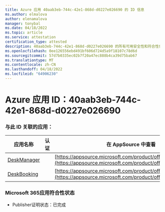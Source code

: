 ```yaml
---
title: Azure 应用 40aab3eb-744c-42e1-868d-d0227e026690 的 ID 信息
ms.author: elmalova
author: elenamalova
manager: tonybal
ms.date: 04/18/2022
ms.topic: article
ms.service: attestation
certification_type: attested
description: 40aab3eb-744c-42e1-868d-d0227e026690 的所有可用安全性和符合性信息。
ms.openlocfilehash: 0ee126556ebd491bf606d724d5a9f18107c78d6d
ms.sourcegitcommit: 57d7b0335ec02b7f20a47ec888b4ca39d75bab67
ms.translationtype: MT
ms.contentlocale: zh-CN
ms.lasthandoff: 04/18/2022
ms.locfileid: "64906230"
---
```

# <a name="azure-app-id-40aab3eb-744c-42e1-868d-d0227e026690"></a>Azure 应用 ID：40aab3eb-744c-42e1-868d-d0227e026690


### <a name="apps-associated-with-this-id"></a>与此 ID 关联的应用：
| **应用名称** | **认证** | **在 AppSource 中查看** |
|--------------|---------------|-----------------------|
| [DeskManager](../forward/WA200003831.md) |  | [https://appsource.microsoft.com/product/office/WA200003831](https://appsource.microsoft.com/product/office/WA200003831) |
| [DeskBooking](../forward/WA200003866.md) |  | [https://appsource.microsoft.com/product/office/WA200003866](https://appsource.microsoft.com/product/office/WA200003866) |

### <a name="microsoft-365-app-compliance-status"></a>Microsoft 365应用符合性状态
- Publisher证明状态：已完成
